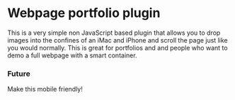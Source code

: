 Webpage portfolio plugin
=====================

This is a very simple non JavaScript based plugin that allows you to drop images into the confines of an iMac and iPhone and scroll the page just like you would normally. This is great for portfolios and and people who want to demo a full webpage with a smart container.

### Future

Make this mobile friendly!
